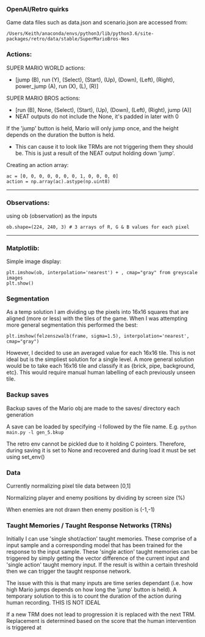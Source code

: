 ### OpenAI/Retro quirks
Game data files such as data.json and scenario.json are accessed from:
```
/Users/Keith/anaconda/envs/python3/lib/python3.6/site-packages/retro/data/stable/SuperMarioBros-Nes
```

### Actions:

SUPER MARIO WORLD actions:
* [jump (B), run (Y), (Select), (Start), (Up), (Down), (Left), (Right), power_jump (A), run (X), (L), (R)]

SUPER MARIO BROS actions:
* [run (B), None, (Select), (Start), (Up), (Down), (Left), (Right), jump (A)]
* NEAT outputs do not include the None, it's padded in later with 0

If the 'jump' button is held, Mario will only jump once, and the height depends on the duration the button is held.
* This can cause it to look like TRMs are not triggering them they should be. This is just a result of the NEAT output holding down 'jump'.

Creating an action array:
```
ac = [0, 0, 0, 0, 0, 0, 0, 1, 0, 0, 0, 0]
action = np.array(ac).astype(np.uint8)
```

---

### Observations:
using ob (observation) as the inputs
```
ob.shape=(224, 240, 3) # 3 arrays of R, G & B values for each pixel
```

---

### Matplotlib:
Simple image display:
```
plt.imshow(ob, interpolation='nearest') + , cmap="gray" from greyscale images
plt.show()
```

### Segmentation
As a temp solution I am dividing up the pixels into 16x16 squares that are aligned (more or less) with the tiles of the game.
When I was attempting more general segmentation this performed the best:
```
plt.imshow(felzenszwalb(frame, sigma=1.5), interpolation='nearest', cmap="gray")
```
However, I decided to use an averaged value for each 16x16 tile. This is not ideal but is the simpliest solution for a single level. A more general solution would be to take each 16x16 tile and classify it as {brick, pipe, background, etc}. This would require manual human labelling of each previously unseen tile.

### Backup saves
Backup saves of the Mario obj are made to the saves/ directory each generation

A save can be loaded by specifying -l followed by the file name.
E.g. ```python main.py -l gen_5.bkup```

The retro env cannot be pickled due to it holding C pointers. Therefore, during saving it is set to None and recovered and during load it must be set using set_env()


### Data
Currently normalizing pixel tile data between [0,1]

Normalizing player and enemy positions by dividing by screen size (%)

When enemies are not drawn then enemy position is (-1,-1)


### Taught Memories / Taught Response Networks (TRNs)
Initially I can use 'single shot/action' taught memories. These comprise of a input sample and a corresponding model that has been trained for the response to the input sample.
These 'single action' taught memories can be triggered by simply getting the vector difference of the current input and 'single action' taught memory input. If the result is within a certain threshold then we can trigger the taught response network.

The issue with this is that many inputs are time series dependant (i.e. how high Mario jumps depends on how long the 'jump' button is held). A temporary solution to this is to count the duration of the action during human recording. THIS IS NOT IDEAL

If a new TRM does not lead to progression it is replaced with the next TRM. Replacement is determined based on the score that the human intervention is triggered at

